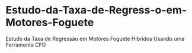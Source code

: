 # Estudo-da-Taxa-de-Regress-o-em-Motores-Foguete
Estudo da Taxa de Regressão em Motores Foguete Híbridos Usando uma Ferramenta CFD
